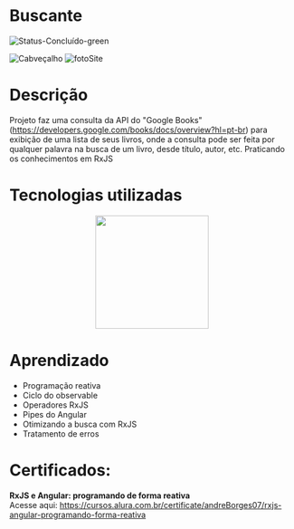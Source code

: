 # Buscante
![Status-Concluído-green](https://user-images.githubusercontent.com/93163125/210287743-09caa864-8da5-449e-b864-deb864513652.svg)

![Cabveçalho](https://github.com/user-attachments/assets/4550e981-72ca-4df1-b011-3e4d1f597b4c)
![fotoSite](https://github.com/user-attachments/assets/d35ea6be-ba7d-4730-a3b7-5fab2f697c4d)

# Descrição
Projeto faz uma consulta da API do "Google Books" (https://developers.google.com/books/docs/overview?hl=pt-br) para exibição de uma lista de seus livros, onde a consulta pode ser feita por qualquer palavra na busca de um livro, desde título, autor, etc. Praticando os conhecimentos em RxJS

# Tecnologias utilizadas

<div align="center">
<img src="https://user-images.githubusercontent.com/93163125/231504717-ab92fcc6-1ca5-49f3-980c-cb38b31590ef.png" width ="200px" />
</div>

# Aprendizado

  <ul>
        <li>Programação reativa</li>
        <li>Ciclo do observable</li>
        <li>Operadores RxJS</li>
        <li>Pipes do Angular</li>
        <li>Otimizando a busca com RxJS</li>
        <li>Tratamento de erros</li>
    </ul>

# Certificados: 
<b>RxJS e Angular: programando de forma reativa</b><br>
Acesse aqui: https://cursos.alura.com.br/certificate/andreBorges07/rxjs-angular-programando-forma-reativa
